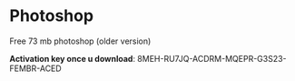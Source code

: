 # Photoshop

Free 73 mb photoshop (older version)

**Activation key once u download**: 8MEH-RU7JQ-ACDRM-MQEPR-G3S23-FEMBR-ACED
